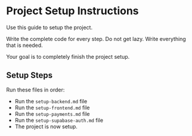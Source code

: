 # Project Setup Instructions

Use this guide to setup the project.

Write the complete code for every step. Do not get lazy. Write everything that is needed.

Your goal is to completely finish the project setup.

## Setup Steps

Run these files in order:

- Run the `setup-backend.md` file
- Run the `setup-frontend.md` file
- Run the `setup-payments.md` file
- Run the `setup-supabase-auth.md` file
- The project is now setup.
